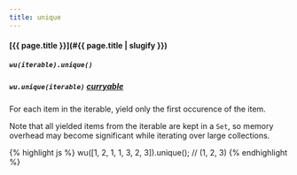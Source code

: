 ```yaml
---
title: unique
---
```

#### [{{ page.title }}](#{{ page.title | slugify }})

##### `wu(iterable).unique()`

##### `wu.unique(iterable)` *[curryable](#curryable)*

For each item in the iterable, yield only the first occurence of the item.

Note that all yielded items from the iterable are kept in a `Set`, so memory
overhead may become significant while iterating over large collections.

{% highlight js %}
wu([1, 2, 1, 1, 3, 2, 3]).unique();
// (1, 2, 3)
{% endhighlight %}
